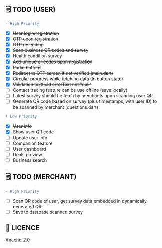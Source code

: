
## 🗒️ TODO (USER)

```diff
- High Priority
```

- [x] <s>User login/registration</s>
- [x] <s>OTP upon registration</s>
- [x] <s>OTP resending</s>
- [x] <s>Scan business QR codes and survey</s>
- [x] <s>Health condition survey</s>
- [X] <s>Add unique qr codes upon registration</s>
- [X] <s>Radio buttons</s>
- [X] <s>Redirect to OTP screen if not verified (main.dart)</s>
- [X] <s>Circular progress while fetching data (In button state)</s>
- [X] <s>Validation textfield errorText not "null"</s>
- [ ] Contact tracing feature can be use offline (save locally)
- [ ] Latest survey should be fetch by merchants upon scanning user QR
- [ ] Generate QR code based on survey (plus timestamps, with user ID) to be scanned by merchant (questions.dart)

```diff
! Low Priority
```

- [x] <s>User info</s>
- [x] <s>Show user QR code</s>
- [ ] Update user info
- [ ] Companion feature
- [ ] User dashboard
- [ ] Deals preview
- [ ] Business search

## 🗒️ TODO (MERCHANT)

```diff
- High Priority
```

- [ ] Scan QR code of user, get survey data embedded in dynamically generated QR.
- [ ] Save to database scanned survey

## 🔖 LICENCE
[Apache-2.0](https://github.com/JideGuru/FlutterEbookApp/blob/master/LICENSE)
